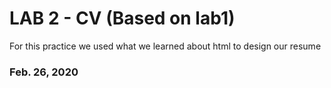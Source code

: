 <h1> LAB 2 - CV (Based on lab1) </h1>

<p> For this practice we used what we learned about html to design our resume </p>

<h3> Feb. 26, 2020 </h3>
